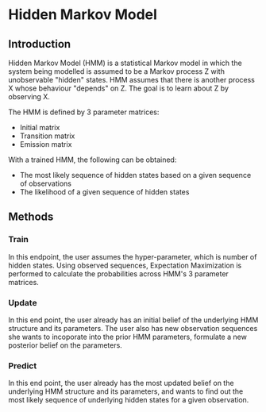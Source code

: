 # Hidden Markov Model

## Introduction

Hidden Markov Model (HMM) is a statistical Markov model in which the system being modelled is assumed to be a Markov process Z with unobservable "hidden" states. HMM assumes that there is another process X whose behaviour "depends" on Z. The goal is to learn about Z by observing X.

The HMM is defined by 3 parameter matrices:
- Initial matrix
- Transition matrix
- Emission matrix

With a trained HMM, the following can be obtained:
- The most likely sequence of hidden states based on a given sequence of observations
- The likelihood of a given sequence of hidden states

## Methods

### Train
In this endpoint, the user assumes the hyper-parameter, which is number of hidden states. Using observed sequences, Expectation Maximization is performed to calculate the probabilities across HMM's 3 parameter matrices.

### Update
In this end point, the user already has an initial belief of the underlying HMM structure and its parameters. The user also has new observation sequences she wants to incoporate into the prior HMM parameters, formulate a new posterior belief on the parameters.

### Predict
In this end point, the user already has the most updated belief on the underlying HMM structure and its parameters, and wants to find out the most likely sequence of underlying hidden states for a given observation.

